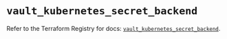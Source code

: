 # `vault_kubernetes_secret_backend`

Refer to the Terraform Registry for docs: [`vault_kubernetes_secret_backend`](https://registry.terraform.io/providers/hashicorp/vault/4.5.0/docs/resources/kubernetes_secret_backend).
